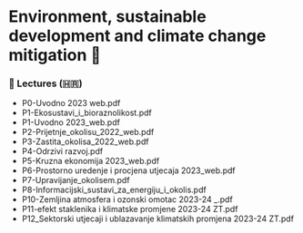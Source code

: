 # Environment, sustainable development and climate change mitigation 📂

### 📘 Lectures (🇭🇷)
- P0-Uvodno 2023 web.pdf
- P1-Ekosustavi_i_bioraznolikost.pdf
- P1-Uvodno 2023_web.pdf
- P2-Prijetnje_okolisu_2022_web.pdf
- P3-Zastita_okolisa_2022_web.pdf
- P4-Odrzivi razvoj.pdf
- P5-Kruzna ekonomija 2023_web.pdf
- P6-Prostorno uredenje i procjena utjecaja 2023_web.pdf
- P7-Upravijanje_okolisem.pdf
- P8-Informacijski_sustavi_za_energiju_i_okolis.pdf
- P10-Zemljina atmosfera i ozonski omotac 2023-24 _.pdf
- P11-efekt staklenika i klimatske promjene 2023-24 ZT.pdf
- P12_Sektorski utjecaji i ublazavanje klimatskih promjena 2023-24 ZT.pdf
